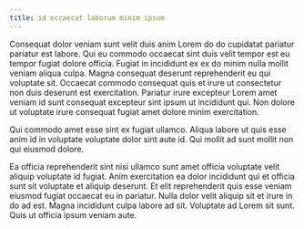 ```yaml
---
title: id occaecat laborum minim ipsum
---
```


Consequat dolor veniam sunt velit duis anim Lorem do do cupidatat pariatur pariatur est labore. Qui eu commodo occaecat sint duis velit tempor est eu tempor fugiat dolore officia. Fugiat in incididunt ex ex do minim nulla mollit veniam aliqua culpa. Magna consequat deserunt reprehenderit eu qui voluptate sit. Occaecat commodo consequat quis et irure ut consectetur non duis deserunt est exercitation. Pariatur irure excepteur Lorem amet veniam id sunt consequat excepteur sint ipsum ut incididunt qui. Non dolore ut voluptate irure consequat fugiat amet dolore minim exercitation.

Qui commodo amet esse sint ex fugiat ullamco. Aliqua labore ut quis esse anim id in voluptate voluptate dolor sint aute id. Qui mollit ad sunt mollit non qui eiusmod dolore.

Ea officia reprehenderit sint nisi ullamco sunt amet officia voluptate velit aliquip voluptate id fugiat. Anim exercitation ea dolor incididunt qui et officia sunt sit voluptate et aliquip deserunt. Et elit reprehenderit quis esse veniam eiusmod fugiat occaecat eu in pariatur. Nulla dolor velit aliquip sit et irure in do ad est. Magna incididunt culpa labore ad sit. Voluptate ad Lorem sit sunt. Quis ut officia ipsum veniam aute.